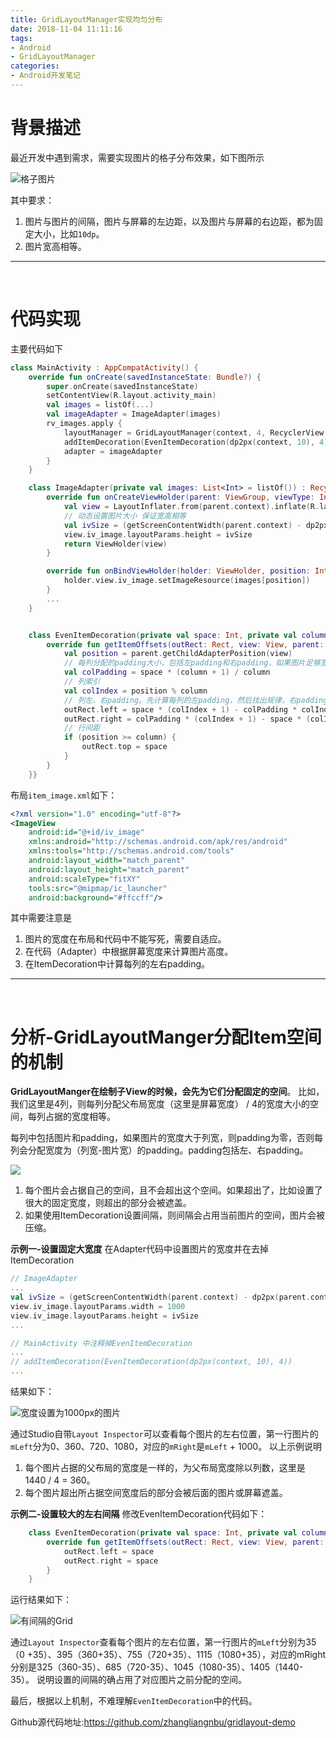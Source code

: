 ```yaml
---
title: GridLayoutManager实现均匀分布
date: 2018-11-04 11:11:16
tags:
- Android
- GridLayoutManager
categories:
- Android开发笔记
---
```


# 背景描述
最近开发中遇到需求，需要实现图片的格子分布效果，如下图所示

![格子图片](https://upload-images.jianshu.io/upload_images/2658578-22632ab28c5aedd6.png?imageMogr2/auto-orient/strip%7CimageView2/2/w/1240)

其中要求：

1. 图片与图片的间隔，图片与屏幕的左边距，以及图片与屏幕的右边距，都为固定大小，比如`10dp`。
2. 图片宽高相等。

-- -- --

<br>

# 代码实现

主要代码如下
```kotlin
class MainActivity : AppCompatActivity() {
    override fun onCreate(savedInstanceState: Bundle?) {
        super.onCreate(savedInstanceState)
        setContentView(R.layout.activity_main)
        val images = listOf(...)
        val imageAdapter = ImageAdapter(images)
        rv_images.apply {
            layoutManager = GridLayoutManager(context, 4, RecyclerView.VERTICAL, false)
            addItemDecoration(EvenItemDecoration(dp2px(context, 10), 4))
            adapter = imageAdapter
        }
    }

    class ImageAdapter(private val images: List<Int> = listOf()) : RecyclerView.Adapter<ImageAdapter.ViewHolder>() {
        override fun onCreateViewHolder(parent: ViewGroup, viewType: Int): ViewHolder {
            val view = LayoutInflater.from(parent.context).inflate(R.layout.item_image, parent, false)
            // 动态设置图片大小 保证宽高相等
            val ivSize = (getScreenContentWidth(parent.context) - dp2px(parent.context, 10) * 5) / 4
            view.iv_image.layoutParams.height = ivSize
            return ViewHolder(view)
        }

        override fun onBindViewHolder(holder: ViewHolder, position: Int) {
            holder.view.iv_image.setImageResource(images[position])
        }
        ...
    }


    class EvenItemDecoration(private val space: Int, private val column: Int) : RecyclerView.ItemDecoration() {
        override fun getItemOffsets(outRect: Rect, view: View, parent: RecyclerView, state: RecyclerView.State) {
            val position = parent.getChildAdapterPosition(view)
            // 每列分配的padding大小，包括左padding和右padding，如果图片足够宽则padding为0
            val colPadding = space * (column + 1) / column
            // 列索引
            val colIndex = position % column
            // 列左、右padding。先计算每列的左padding，然后找出规律，右padding=space-左padding
            outRect.left = space * (colIndex + 1) - colPadding * colIndex
            outRect.right = colPadding * (colIndex + 1) - space * (colIndex + 1)
            // 行间距
            if (position >= column) {
                outRect.top = space
            }
        }
    }}
```
布局`item_image.xml`如下：
```xml
<?xml version="1.0" encoding="utf-8"?>
<ImageView
    android:id="@+id/iv_image"
    xmlns:android="http://schemas.android.com/apk/res/android"
    xmlns:tools="http://schemas.android.com/tools"
    android:layout_width="match_parent"
    android:layout_height="match_parent"
    android:scaleType="fitXY"
    tools:src="@mipmap/ic_launcher"
    android:background="#ffccff"/>
```
其中需要注意是
1. 图片的宽度在布局和代码中不能写死，需要自适应。
2. 在代码（Adapter）中根据屏幕宽度来计算图片高度。
3. 在ItemDecoration中计算每列的左右padding。

-- -- --

<br>

# 分析-GridLayoutManger分配Item空间的机制
**GridLayoutManger在绘制子View的时候，会先为它们分配固定的空间**。
比如，我们这里是4列，则每列分配父布局宽度（这里是屏幕宽度） / 4的宽度大小的空间，每列占据的宽度相等。

每列中包括图片和padding，如果图片的宽度大于列宽，则padding为零，否则每列会分配宽度为（列宽-图片宽）的padding。padding包括左、右padding。

![](/Users/zhangliang/Projects/Blog/hexo-blog/source/images/gridlayout_col.png)

1. 每个图片会占据自己的空间，且不会超出这个空间。如果超出了，比如设置了很大的固定宽度，则超出的部分会被遮盖。
2. 如果使用ItemDecoration设置间隔，则间隔会占用当前图片的空间，图片会被压缩。

**示例一-设置固定大宽度**
在Adapter代码中设置图片的宽度并在去掉ItemDecoration

```kotlin
// ImageAdapter
...
val ivSize = (getScreenContentWidth(parent.context) - dp2px(parent.context, 10) * 5) / 4
view.iv_image.layoutParams.width = 1000
view.iv_image.layoutParams.height = ivSize
...

// MainActivity 中注释掉EvenItemDecoration
...
// addItemDecoration(EvenItemDecoration(dp2px(context, 10), 4))
...
```
结果如下：

![宽度设置为1000px的图片](https://upload-images.jianshu.io/upload_images/2658578-0d38e5c7cf5fd001.png?imageMogr2/auto-orient/strip%7CimageView2/2/w/1240)

通过Studio自带`Layout Inspector`可以查看每个图片的左右位置，第一行图片的`mLeft`分为0、360、720、1080，对应的`mRight`是`mLeft` + 1000。
以上示例说明

1. 每个图片占据的父布局的宽度是一样的，为父布局宽度除以列数，这里是1440 / 4 = 360。
2. 每个图片超出所占据空间宽度后的部分会被后面的图片或屏幕遮盖。

**示例二-设置较大的左右间隔**
修改EvenItemDecoration代码如下：

```kotlin
    class EvenItemDecoration(private val space: Int, private val column: Int) : RecyclerView.ItemDecoration() {
        override fun getItemOffsets(outRect: Rect, view: View, parent: RecyclerView, state: RecyclerView.State) {
            outRect.left = space
            outRect.right = space
        }
    }
```
运行结果如下：

![有间隔的Grid](https://upload-images.jianshu.io/upload_images/2658578-e1a49131148182be.png?imageMogr2/auto-orient/strip%7CimageView2/2/w/1240)

通过`Layout Inspector`查看每个图片的左右位置，第一行图片的`mLeft`分别为35（0 +35）、395（360+35）、755（720+35）、1115（1080+35），对应的mRight分别是325（360-35）、685（720-35）、1045（1080-35）、1405（1440-35）。
说明设置的间隔的确占用了对应图片之前分配的空间。

最后，根据以上机制，不难理解`EvenItemDecoration`中的代码。

Github源代码地址:https://github.com/zhangliangnbu/gridlayout-demo
